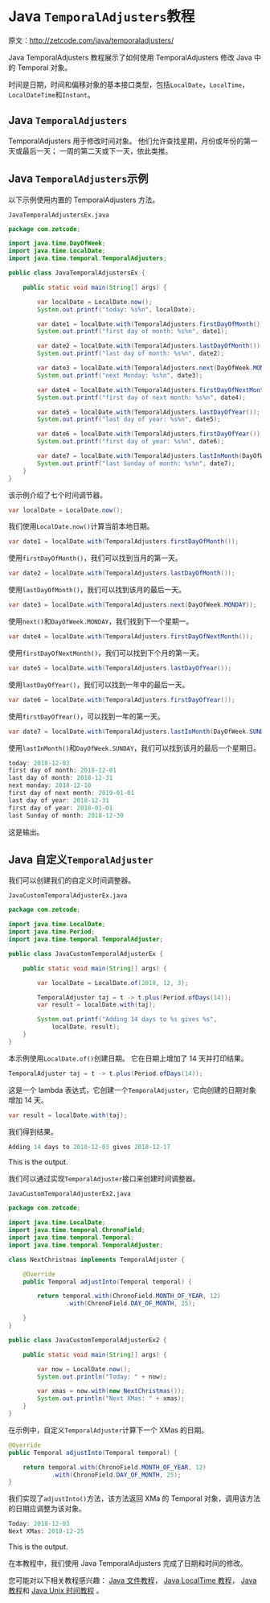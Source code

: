 # Java `TemporalAdjusters`教程

原文：http://zetcode.com/java/temporaladjusters/

Java TemporalAdjusters 教程展示了如何使用 TemporalAdjusters 修改 Java 中的 Temporal 对象。

时间是日期，时间和偏移对象的基本接口类型，包括`LocalDate`，`LocalTime`，`LocalDateTime`和`Instant`。

## Java `TemporalAdjusters`

TemporalAdjusters 用于修改时间对象。 他们允许查找星期，月份或年份的第一天或最后一天； 一周的第二天或下一天，依此类推。

## Java `TemporalAdjusters`示例

以下示例使用内置的 TemporalAdjusters 方法。

`JavaTemporalAdjustersEx.java`

```java
package com.zetcode;

import java.time.DayOfWeek;
import java.time.LocalDate;
import java.time.temporal.TemporalAdjusters;

public class JavaTemporalAdjustersEx {

    public static void main(String[] args) {

        var localDate = LocalDate.now();
        System.out.printf("today: %s%n", localDate);

        var date1 = localDate.with(TemporalAdjusters.firstDayOfMonth());
        System.out.printf("first day of month: %s%n", date1);

        var date2 = localDate.with(TemporalAdjusters.lastDayOfMonth());
        System.out.printf("last day of month: %s%n", date2);

        var date3 = localDate.with(TemporalAdjusters.next(DayOfWeek.MONDAY));
        System.out.printf("next Monday: %s%n", date3);

        var date4 = localDate.with(TemporalAdjusters.firstDayOfNextMonth());
        System.out.printf("first day of next month: %s%n", date4);

        var date5 = localDate.with(TemporalAdjusters.lastDayOfYear());
        System.out.printf("last day of year: %s%n", date5);

        var date6 = localDate.with(TemporalAdjusters.firstDayOfYear());
        System.out.printf("first day of year: %s%n", date6);

        var date7 = localDate.with(TemporalAdjusters.lastInMonth(DayOfWeek.SUNDAY));
        System.out.printf("last Sunday of month: %s%n", date7);
    }
}

```

该示例介绍了七个时间调节器。

```java
var localDate = LocalDate.now();

```

我们使用`LocalDate.now()`计算当前本地日期。

```java
var date1 = localDate.with(TemporalAdjusters.firstDayOfMonth());

```

使用`firstDayOfMonth()`，我们可以找到当月的第一天。

```java
var date2 = localDate.with(TemporalAdjusters.lastDayOfMonth());

```

使用`lastDayOfMonth()`，我们可以找到该月的最后一天。

```java
var date3 = localDate.with(TemporalAdjusters.next(DayOfWeek.MONDAY));

```

使用`next()`和`DayOfWeek.MONDAY`，我们找到下一个星期一。

```java
var date4 = localDate.with(TemporalAdjusters.firstDayOfNextMonth());

```

使用`firstDayOfNextMonth()`，我们可以找到下个月的第一天。

```java
var date5 = localDate.with(TemporalAdjusters.lastDayOfYear());

```

使用`lastDayOfYear()`，我们可以找到一年中的最后一天。

```java
var date6 = localDate.with(TemporalAdjusters.firstDayOfYear());

```

使用`firstDayOfYear()`，可以找到一年的第一天。

```java
var date7 = localDate.with(TemporalAdjusters.lastInMonth(DayOfWeek.SUNDAY));

```

使用`lastInMonth()`和`DayOfWeek.SUNDAY`，我们可以找到该月的最后一个星期日。

```java
today: 2018-12-03
first day of month: 2018-12-01
last day of month: 2018-12-31
next monday: 2018-12-10
first day of next month: 2019-01-01
last day of year: 2018-12-31
first day of year: 2018-01-01
last Sunday of month: 2018-12-30

```

这是输出。

## Java 自定义`TemporalAdjuster`

我们可以创建我们的自定义时间调整器。

`JavaCustomTemporalAdjusterEx.java`

```java
package com.zetcode;

import java.time.LocalDate;
import java.time.Period;
import java.time.temporal.TemporalAdjuster;

public class JavaCustomTemporalAdjusterEx {

    public static void main(String[] args) {

        var localDate = LocalDate.of(2018, 12, 3);

        TemporalAdjuster taj = t -> t.plus(Period.ofDays(14));
        var result = localDate.with(taj);

        System.out.printf("Adding 14 days to %s gives %s", 
            localDate, result);
    }
}

```

本示例使用`LocalDate.of()`创建日期。 它在日期上增加了 14 天并打印结果。

```java
TemporalAdjuster taj = t -> t.plus(Period.ofDays(14));

```

这是一个 lambda 表达式，它创建一个`TemporalAdjuster`，它向创建的日期对象增加 14 天。

```java
var result = localDate.with(taj);

```

我们得到结果。

```java
Adding 14 days to 2018-12-03 gives 2018-12-17

```

This is the output.

我们可以通过实现`TemporalAdjuster`接口来创建时间调整器。

`JavaCustomTemporalAdjusterEx2.java`

```java
package com.zetcode;

import java.time.LocalDate;
import java.time.temporal.ChronoField;
import java.time.temporal.Temporal;
import java.time.temporal.TemporalAdjuster;

class NextChristmas implements TemporalAdjuster {

    @Override
    public Temporal adjustInto(Temporal temporal) {

        return temporal.with(ChronoField.MONTH_OF_YEAR, 12)
                .with(ChronoField.DAY_OF_MONTH, 25);

    }
}

public class JavaCustomTemporalAdjusterEx2 {

    public static void main(String[] args) {

        var now = LocalDate.now();
        System.out.println("Today: " + now);

        var xmas = now.with(new NextChristmas());
        System.out.println("Next XMas: " + xmas);
    }
}

```

在示例中，自定义`TemporalAdjuster`计算下一个 XMas 的日期。

```java
@Override
public Temporal adjustInto(Temporal temporal) {

    return temporal.with(ChronoField.MONTH_OF_YEAR, 12)
            .with(ChronoField.DAY_OF_MONTH, 25);
}

```

我们实现了`adjustInto()`方法，该方法返回 XMa 的 Temporal 对象，调用该方法的日期应调整为该对象。

```java
Today: 2018-12-03
Next XMas: 2018-12-25

```

This is the output.

在本教程中，我们使用 Java TemporalAdjusters 完成了日期和时间的修改。

您可能对以下相关教程感兴趣： [Java 文件教程](/java/file/)， [Java LocalTime 教程](/java/localtime/)， [Java 教程](/lang/java/)和 [Java Unix 时间教程](/java/unixtime) 。